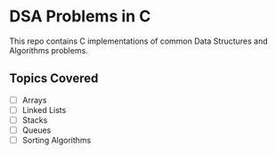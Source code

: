 # DSA Problems in C


This repo contains C implementations of common Data Structures and Algorithms problems.
## Topics Covered

  
- [ ] Arrays
- [ ] Linked Lists
- [ ] Stacks
- [ ] Queues
- [ ] Sorting Algorithms
